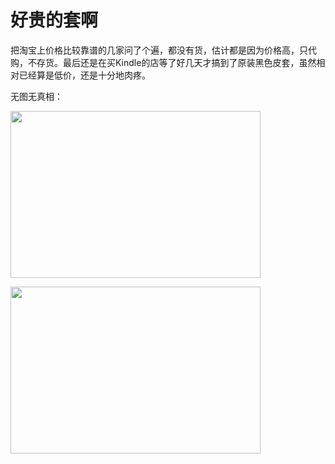 # 好贵的套啊

<p>把淘宝上价格比较靠谱的几家问了个遍，都没有货，估计都是因为价格高，只代购，不存货。最后还是在买Kindle的店等了好几天才搞到了原装黑色皮套，虽然相对已经算是低价，还是十分地肉疼。</p>

<p>无图无真相：</p>

<p><a href="https://picasaweb.google.com/lh/photo/mSN41KmfWQKYLFvQ0h014g?feat=embedwebsite"><img src="https://lh3.googleusercontent.com/_ceUJ_lBTHzc/TWueBePKfoI/AAAAAAAABlU/4wf8o37uZ1A/s400/C360_2011-02-28%2020-51-59.jpg" height="267" width="400" /></a></p>

<p><a href="https://picasaweb.google.com/lh/photo/tiQUWUaArTyClLcSZkdCZg?feat=embedwebsite"><img src="https://lh6.googleusercontent.com/_ceUJ_lBTHzc/TWueCzrD5AI/AAAAAAAABlY/XcSP3X0U87M/s400/C360_2011-02-28%2020-53-05.jpg" height="267" width="400" /></a></p>

